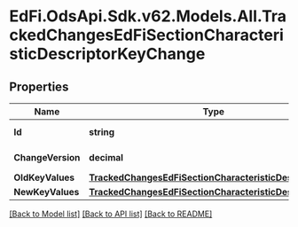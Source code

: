 # EdFi.OdsApi.Sdk.v62.Models.All.TrackedChangesEdFiSectionCharacteristicDescriptorKeyChange

## Properties

Name | Type | Description | Notes
------------ | ------------- | ------------- | -------------
**Id** | **string** | Resource identifier | [optional] 
**ChangeVersion** | **decimal** | Change version | [optional] 
**OldKeyValues** | [**TrackedChangesEdFiSectionCharacteristicDescriptorKey**](TrackedChangesEdFiSectionCharacteristicDescriptorKey.md) |  | [optional] 
**NewKeyValues** | [**TrackedChangesEdFiSectionCharacteristicDescriptorKey**](TrackedChangesEdFiSectionCharacteristicDescriptorKey.md) |  | [optional] 

[[Back to Model list]](../README.md#documentation-for-models) [[Back to API list]](../README.md#documentation-for-api-endpoints) [[Back to README]](../README.md)

